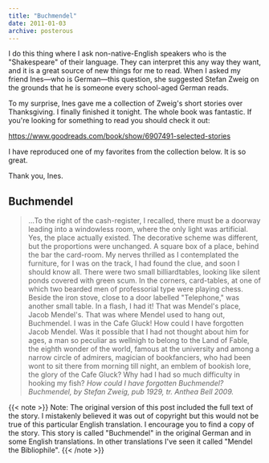 ```yaml
---
title: "Buchmendel"
date: 2011-01-03
archive: posterous
---
```


I do this thing where I ask non-native-English speakers who is the "Shakespeare" of their language. They can interpret this any way they want, and it is a great source of new things for me to read. When I asked my friend Ines—who is German—this question, she suggested Stefan Zweig on the grounds that he is someone every school-aged German reads. 

To my surprise, Ines gave me a collection of Zweig's short stories over Thanksgiving. I finally finished it tonight. The whole book was fantastic. If you're looking for something to read you should check it out:

https://www.goodreads.com/book/show/6907491-selected-stories

I have reproduced one of my favorites from the collection below. It is so great.

Thank you, Ines.

## Buchmendel

<blockquote>
…To the right of the cash-register, I recalled, there must be a doorway leading into a windowless room, where the only light was artificial. Yes, the place actually existed. The decorative scheme was different, but the proportions were unchanged. A square box of a place, behind the bar the card-room. My nerves thrilled as I contemplated the furniture, for I was on the track, I had found the clue, and soon I should know all. There were two small billiardtables, looking like silent ponds covered with green scum. In the corners, card-tables, at one of which two bearded men of professorial type were playing chess. Beside the iron stove, close to a door labelled "Telephone," was another small table. In a flash, I had it! That was Mendel's place, Jacob Mendel's. That was where Mendel used to hang out, Buchmendel. I was in the Cafe Gluck! How could I have forgotten Jacob Mendel. Was it possible that I had not thought about him for ages, a man so peculiar as wellnigh to belong to the Land of Fable, the eighth wonder of the world, famous at the university and among a narrow circle of admirers, magician of bookfanciers, who had been wont to sit there from morning till night, an emblem of bookish lore, the glory of the Cafe Gluck? Why had I had so much difficulty in hooking my fish? <em>How could I have forgotten Buchmendel?</em>
<cite>Buchmendel, by Stefan Zweig, pub 1929, tr. Anthea Bell 2009.</cite> 
</blockquote>

{{< note >}}
Note: The original version of this post included the full text of the story. I mistakenly believed it was out of copyright but this would not be true of this particular English translation. I encourage you to find a copy of the story. This story is called "Buchmendel" in the original German and in some English translations. In other translations I've seen it called "Mendel the Bibliophile".
{{< /note >}}



